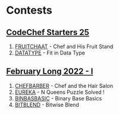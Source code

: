 # Contests

## [CodeChef Starters 25](https://www.codechef.com/START25C)
1. [FRUITCHAAT](https://www.codechef.com/START25C/problems/FRUITCHAAT) - Chef and His Fruit Stand
2. [DATATYPE](https://www.codechef.com/START25C/problems/DATATYPE) - Fit in Data Type

## [February Long 2022 - I](https://www.codechef.com/FEB221C)
1. [CHEFBARBER](https://www.codechef.com/FEB221C/problems/CHEFBARBER) - Chef and the Hair Salon
2. [EUREKA](https://www.codechef.com/FEB221C/problems/EUREKA) - N Queens Puzzle Solved !
3. [BINBASBASIC](https://www.codechef.com/FEB221C/problems/BINBASBASIC) - Binary Base Basics
4. [BITBLEND](https://www.codechef.com/FEB221C/problems/BITBLEND) - Bitwise Blend